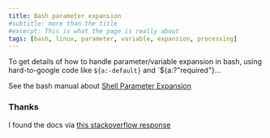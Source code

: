```yaml
---
title: Bash parameter expansion
#subtitle: more than the title
#excerpt: This is what the page is really about
tags: [bash, linux, parameter, variable, expansion, processing]
---
```

To get details of how to handle parameter/variable expansion in bash,
using hard-to-google code like `${a:-default}` and `${a:?"required"}...
<!--more-->

See the bash manual about [Shell Parameter Expansion](https://www.gnu.org/software/bash/manual/bash.html#Shell-Parameter-Expansion)

### Thanks

I found the docs via [this stackoverflow response](https://stackoverflow.com/a/10520718/2738122)